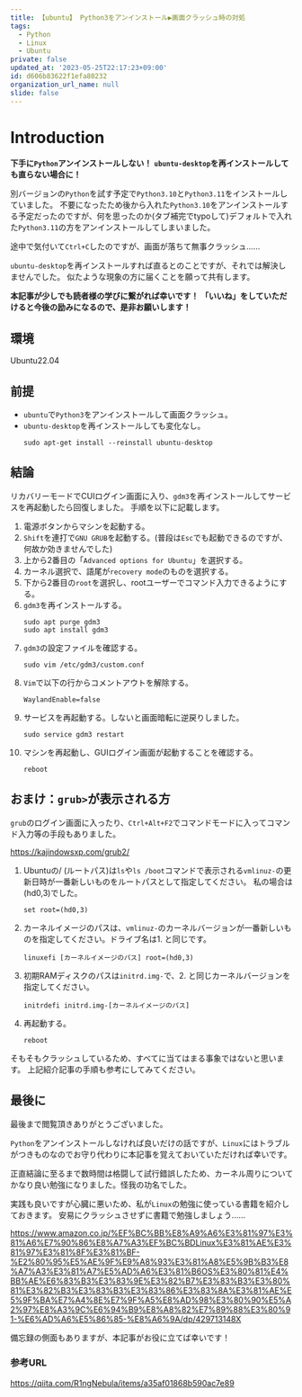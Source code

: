```yaml
---
title: 【ubuntu】 Python3をアンインストール▶画面クラッシュ時の対処
tags:
  - Python
  - Linux
  - Ubuntu
private: false
updated_at: '2023-05-25T22:17:23+09:00'
id: d606b83622f1efa80232
organization_url_name: null
slide: false
---
```

# Introduction

__下手に`Python`アンインストールしない！__
__`ubuntu-desktop`を再インストールしても直らない場合に！__

別バージョンの`Python`を試す予定で`Python3.10`と`Python3.11`をインストールしていました。
不要になったため後から入れた`Python3.10`をアンインストールする予定だったのですが、何を思ったのか(タブ補完でtypoして)デフォルトで入れた`Python3.11`の方をアンインストールしてしまいました。

途中で気付いて`Ctrl+C`したのですが、画面が落ちて無事クラッシュ......

`ubuntu-desktop`を再インストールすれば直るとのことですが、それでは解決しませんでした。
似たような現象の方に届くことを願って共有します。

__本記事が少しでも読者様の学びに繋がれば幸いです！__
__「いいね」をしていただけると今後の励みになるので、是非お願いします！__

## 環境
Ubuntu22.04


## 前提

- `ubuntu`で`Python3`をアンインストールして画面クラッシュ。
- `ubuntu-desktop`を再インストールしても変化なし。
    ```bash:
    sudo apt-get install --reinstall ubuntu-desktop
    ```

## 結論

リカバリーモードでCUIログイン画面に入り、`gdm3`を再インストールしてサービスを再起動したら回復しました。
手順を以下に記載します。

1. 電源ボタンからマシンを起動する。
1. `Shift`を連打で`GNU GRUB`を起動する。(普段は`Esc`でも起動できるのですが、何故か効きませんでした)
1. 上から2番目の「`Advanced options for Ubuntu`」を選択する。
1. カーネル選択で、語尾が`recovery mode`のものを選択する。
1. 下から2番目の`root`を選択し、rootユーザーでコマンド入力できるようにする。
1. `gdm3`を再インストールする。
    ```bash:
    sudo apt purge gdm3
    sudo apt install gdm3
    ```
1. `gdm3`の設定ファイルを確認する。
    ```bash: 
    sudo vim /etc/gdm3/custom.conf
    ```
1. `Vim`で以下の行からコメントアウトを解除する。
    ```vim: 
    WaylandEnable=false
    ```
1. サービスを再起動する。しないと画面暗転に逆戻りしました。
    ```bash:
    sudo service gdm3 restart
    ```
1. マシンを再起動し、GUIログイン画面が起動することを確認する。
    ```bash: 
    reboot
    ```

## おまけ：`grub>`が表示される方

`grub`のログイン画面に入ったり、`Ctrl+Alt+F2`でコマンドモードに入ってコマンド入力等の手段もありました。

https://kajindowsxp.com/grub2/

1. Ubuntuの/ (ルートパス)は`ls`や`ls /boot`コマンドで表示される`vmlinuz-`の更新日時が一番新しいものをルートパスとして指定してください。
私の場合は(hd0,3)でした。
    ```bash: 
    set root=(hd0,3)
    ```
1. カーネルイメージのパスは、`vmlinuz-`のカーネルバージョンが一番新しいものを指定してください。ドライブ名は1. と同じです。
    ```bash: 
    linuxefi [カーネルイメージのパス] root=(hd0,3)
    ```
1. 初期RAMディスクのパスは`initrd.img-`で、2. と同じカーネルバージョンを指定してください。
    ```bash: 
    initrdefi initrd.img-[カーネルイメージのパス]
    ```
1. 再起動する。
    ```bash: 
    reboot
    ```

そもそもクラッシュしているため、すべてに当てはまる事象ではないと思います。
上記紹介記事の手順も参考にしてみてください。

## 最後に

最後まで閲覧頂きありがとうございました。

`Python`をアンインストールしなければ良いだけの話ですが、`Linux`にはトラブルがつきものなのでお守り代わりに本記事を覚えておいていただければ幸いです。

正直結論に至るまで数時間は格闘して試行錯誤したため、カーネル周りについてかなり良い勉強になりました。怪我の功名でした。

実践も良いですが心臓に悪いため、私が`Linux`の勉強に使っている書籍を紹介しておきます。
安易にクラッシュさせずに書籍で勉強しましょう......

https://www.amazon.co.jp/%EF%BC%BB%E8%A9%A6%E3%81%97%E3%81%A6%E7%90%86%E8%A7%A3%EF%BC%BDLinux%E3%81%AE%E3%81%97%E3%81%8F%E3%81%BF-%E2%80%95%E5%AE%9F%E9%A8%93%E3%81%A8%E5%9B%B3%E8%A7%A3%E3%81%A7%E5%AD%A6%E3%81%B6OS%E3%80%81%E4%BB%AE%E6%83%B3%E3%83%9E%E3%82%B7%E3%83%B3%E3%80%81%E3%82%B3%E3%83%B3%E3%83%86%E3%83%8A%E3%81%AE%E5%9F%BA%E7%A4%8E%E7%9F%A5%E8%AD%98%E3%80%90%E5%A2%97%E8%A3%9C%E6%94%B9%E8%A8%82%E7%89%88%E3%80%91-%E6%AD%A6%E5%86%85-%E8%A6%9A/dp/429713148X

備忘録の側面もありますが、本記事がお役に立てば幸いです！


### 参考URL

https://qiita.com/R1ngNebula/items/a35af01868b590ac7e89
